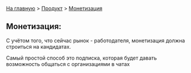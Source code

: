 [На главную](../../README.md) > [Продукт](./README.md) > [Монетизация](./monetisation.md)

## Монетизация:

С учётом того, что сейчас рынок - работодателя, монетизация должна строиться на кандидатах.

Самый простой способ это подписка, которая будет давать возможность общаться с организациями в чатах
